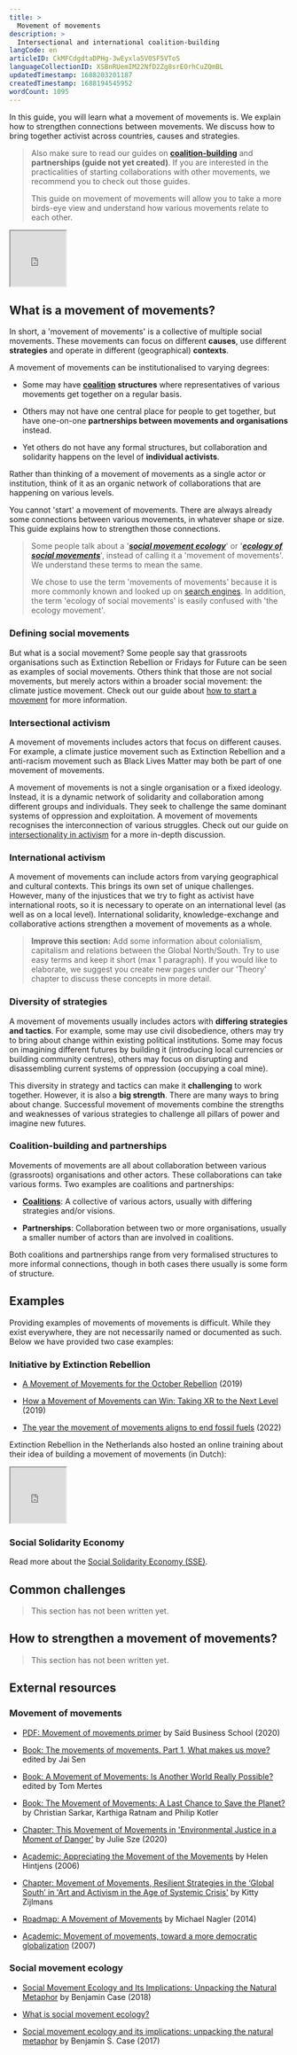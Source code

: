 ```yaml
---
title: >
  Movement of movements
description: >
  Intersectional and international coalition-building
langCode: en
articleID: CkMFCdgdtaDPHg-3wEyxla5V0SF5VToS
languageCollectionID: XSBnRUemIM22NfD2Zg8srEOrhCuZQmBL
updatedTimestamp: 1688203201187
createdTimestamp: 1688194545952
wordCount: 1095
---
```


In this guide, you will learn what a movement of movements is. We explain how to strengthen connections between movements. We discuss how to bring together activist across countries, causes and strategies.

> Also make sure to read our guides on [**coalition-building**](/organising/coalition-building) and **partnerships (guide not yet created)**. If you are interested in the practicalities of starting collaborations with other movements, we recommend you to check out those guides.
> 
> This guide on movement of movements will allow you to take a more birds-eye view and understand how various movements relate to each other.

<div data-youtube-video=""><iframe width="100" height="100" allowfullscreen="true" src="https://www.youtube-nocookie.com/embed/2Apjf7TYX_U" start="0"></iframe></div>

## What is a movement of movements?

In short, a 'movement of movements' is a collective of multiple social movements. These movements can focus on different **causes**, use different **strategies** and operate in different (geographical) **contexts**.

A movement of movements can be institutionalised to varying degrees:

-   Some may have [**coalition**](/organising/coalition-building) **structures** where representatives of various movements get together on a regular basis.
    
-   Others may not have one central place for people to get together, but have one-on-one **partnerships between movements and organisations** instead.
    
-   Yet others do not have any formal structures, but collaboration and solidarity happens on the level of **individual activists**.
    

Rather than thinking of a movement of movements as a single actor or institution, think of it as an organic network of collaborations that are happening on various levels.

You cannot 'start' a movement of movements. There are always already some connections between various movements, in whatever shape or size. This guide explains how to strengthen those connections.

> Some people talk about a '[**_social movement ecology_**](https://www.openphilanthropy.org/wp-content/uploads/Ayni_social_movement_ecology.pdf?utm_source=activisthandbook.org)' or '[**_ecology of social movements_**](https://ulexproject.org/courses_events/the-ecology-of-social-movements-2-2/?utm_source=activisthandbook.org)', instead of calling it a 'movement of movements'. We understand these terms to mean the same.
> 
> We chose to use the term 'movements of movements' because it is more commonly known and looked up on [search engines](https://trends.google.com/trends/explore?q=social+movement+ecology%2Cecology+of+social+movements%2Cmovement+of+movements&hl=en-GB&utm_source=activisthandbook.org). In addition, the term 'ecology of social movements' is easily confused with 'the ecology movement'.

### Defining social movements

But what is a social movement? Some people say that grassroots organisations such as Extinction Rebellion or Fridays for Future can be seen as examples of social movements. Others think that those are not social movements, but merely actors within a broader social movement: the climate justice movement. Check out our guide about [how to start a movement](/organising/movement) for more information.

### Intersectional activism

A movement of movements includes actors that focus on different causes. For example, a climate justice movement such as Extinction Rebellion and a anti-racism movement such as Black Lives Matter may both be part of one movement of movements.

A movement of movements is not a single organisation or a fixed ideology. Instead, it is a dynamic network of solidarity and collaboration among different groups and individuals. They seek to challenge the same dominant systems of oppression and exploitation. A movement of movements recognises the interconnection of various struggles. Check out our guide on [intersectionality in activism](/theory/intersectionality) for a more in-depth discussion.

### International activism

A movement of movements can include actors from varying geographical and cultural contexts. This brings its own set of unique challenges. However, many of the injustices that we try to fight as activist have international roots, so it is necessary to operate on an international level (as well as on a local level). International solidarity, knowledge-exchange and collaborative actions strengthen a movement of movements as a whole.

> **Improve this section:** Add some information about colonialism, capitalism and relations between the Global North/South. Try to use easy terms and keep it short (max 1 paragraph). If you would like to elaborate, we suggest you create new pages under our 'Theory' chapter to discuss these concepts in more detail.

### Diversity of strategies

A movement of movements usually includes actors with **differing strategies and tactics**. For example, some may use civil disobedience, others may try to bring about change within existing political institutions. Some may focus on imagining different futures by building it (introducing local currencies or building community centres), others may focus on disrupting and disassembling current systems of oppression (occupying a coal mine).

This diversity in strategy and tactics can make it **challenging** to work together. However, it is also a **big strength**. There are many ways to bring about change. Successful movement of movements combine the strengths and weaknesses of various strategies to challenge all pillars of power and imagine new futures.

### Coalition-building and partnerships

Movements of movements are all about collaboration between various (grassroots) organisations and other actors. These collaborations can take various forms. Two examples are coalitions and partnerships:

-   [**Coalitions**](/organising/coalition-building): A collective of various actors, usually with differing strategies and/or visions.
    
-   **Partnerships**: Collaboration between two or more organisations, usually a smaller number of actors than are involved in coalitions.
    

Both coalitions and partnerships range from very formalised structures to more informal connections, though in both cases there usually is some form of structure.

## Examples

Providing examples of movements of movements is difficult. While they exist everywhere, they are not necessarily named or documented as such. Below we have provided two case examples:

### Initiative by Extinction Rebellion

-   [A Movement of Movements for the October Rebellion](https://extinctionrebellion.uk/2019/08/29/introducing-the-movement-of-movements-for-the-october-rebellion/?utm_source=activisthandbook.org) (2019)
    
-   [How a Movement of Movements can Win: Taking XR to the Next Level](https://www.resilience.org/stories/2019-08-14/how-a-movement-of-movements-can-win-taking-xr-to-the-next-level/?utm_source=activisthandbook.org) (2019)
    
-   [The year the movement of movements aligns to end fossil fuels](https://extinctionrebellion.uk/2022/03/04/2022-the-year-the-movement-of-movements-align-to-end-fossil-fuels/?utm_source=activisthandbook.org) (2022)
    

Extinction Rebellion in the Netherlands also hosted an online training about their idea of building a movement of movements (in Dutch):

<div data-youtube-video=""><iframe width="100" height="100" allowfullscreen="true" src="https://www.youtube-nocookie.com/embed/YcfkIwAaTsE" start="0"></iframe></div>

### Social Solidarity Economy

Read more about the [Social Solidarity Economy (SSE)](https://www.ripess.org/what-is-sse/a-movement-of-movements/?lang=en&utm_source=activisthandbook.org).

## Common challenges

> This section has not been written yet.

## How to strengthen a movement of movements?

> This section has not been written yet.

## External resources

### Movement of movements

-   [PDF: Movement of movements primer](https://www.sbs.ox.ac.uk/sites/default/files/2020-01/movement-of-movements-primer.pdf?utm_source=activisthandbook.org) by Saïd Business School (2020)
    
-   [Book: The movements of movements. Part 1, What makes us move?](https://archive.org/details/movements_of_movements_part1_9781629633206/mode/2up?utm_source=activisthandbook.org) edited by Jai Sen
    
-   [Book: A Movement of Movements: Is Another World Really Possible?](https://www.versobooks.com/en-gb/products/1884-a-movement-of-movements?utm_source=activisthandbook.org) edited by Tom Mertes
    
-   [Book: The Movement of Movements: A Last Chance to Save the Planet?](https://www.wicked7.org/the-movement-of-movements-a-last-chance-to-save-the-planet/?utm_source=activisthandbook.org) by Christian Sarkar, Karthiga Ratnam and Philip Kotler
    
-   [Chapter: This Movement of Movements in 'Environmental Justice in a Moment of Danger'](https://www.degruyter.com/document/doi/10.1525/9780520971981-003/html?lang=en&utm_source=activisthandbook.org) by Julie Sze (2020)
    
-   [Academic: Appreciating the Movement of the Movements](https://www.jstor.org/stable/4029920?utm_source=activisthandbook.org) by Helen Hintjens (2006)
    
-   [Chapter: Movement of Movements, Resilient Strategies in the ‘Global South’ in 'Art and Activism in the Age of Systemic Crisis'](https://www.taylorfrancis.com/chapters/edit/10.4324/9780429269189-5/movement-movements-kitty-zijlmans?utm_source=activisthandbook.org) by Kitty Zijlmans
    
-   [Roadmap: A Movement of Movements](https://www.kosmosjournal.org/article/roadmap-a-movement-of-movements/?utm_source=activisthandbook.org) by Michael Nagler (2014)
    
-   [Academic: Movement of movements, toward a more democratic globalization](https://www.tandfonline.com/doi/full/10.1080/0739314042000297504?utm_source=activisthandbook.org) (2007)
    

### Social movement ecology

-   [Social Movement Ecology and Its Implications: Unpacking the Natural Metaphor](https://berkeleyjournal.org/2018/01/17/social-movement-ecology-and-its-implications-unpacking-the-natural-metaphor/?utm_source=activisthandbook.org) by Benjamin Case (2018)
    
-   [What is social movement ecology?](https://www.openphilanthropy.org/wp-content/uploads/Ayni_social_movement_ecology.pdf?utm_source=activisthandbook.org)
    
-   [Social movement ecology and its implications: unpacking the natural metaphor](https://www.jstor.org/stable/45221646?utm_source=activisthandbook.org) by Benjamin S. Case (2017)